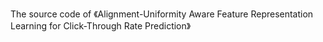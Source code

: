 The source code of 《Alignment-Uniformity Aware Feature Representation Learning for Click-Through Rate Prediction》
